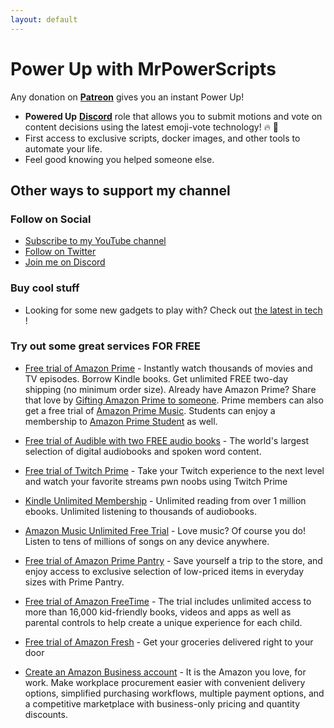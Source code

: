 ```yaml
---
layout: default
---
```


# Power Up with MrPowerScripts

Any donation on **[Patreon](https://bit.ly/mrps-patreon)** gives you an instant Power Up!

- **Powered Up**  **[Discord](https://bit.ly/mrps-discord)** role that allows you to submit motions and vote on content decisions using the latest emoji-vote technology! 🔥 💩
- First access to exclusive scripts, docker images, and other tools to automate your life.
- Feel good knowing you helped someone else.

## Other ways to support my channel

### Follow on Social

- [Subscribe to my YouTube channel](https://bit.ly/mrps-yt-sub)
- [Follow on Twitter](https://bit.ly/mrps-twitter)
- [Join me on Discord](https://bit.ly/mrps-discord)

### Buy cool stuff

- Looking for some new gadgets to play with? Check out <a target="_blank" href="https://www.amazon.com/b?_encoding=UTF8&tag=mrpowerscript-20&linkCode=ur2&linkId=3d88ae58f7f718c680d17870ab493664&camp=1789&creative=9325&node=172456">the latest in tech</a><img src="//ir-na.amazon-adsystem.com/e/ir?t=mrpowerscript-20&l=ur2&o=1" width="1" height="1" border="0" alt="" style="border:none !important; margin:0px !important;" />!

### Try out some great services FOR FREE

- [Free trial of Amazon Prime](https://amzn.to/2EEL8mt) - Instantly watch thousands of movies and TV episodes. Borrow Kindle books. Get unlimited FREE two-day shipping (no minimum order size). Already have Amazon Prime? Share that love by [Gifting Amazon Prime to someone](https://amzn.to/2VrE3uY). Prime members can also get a free trial of [Amazon Prime Music](https://amzn.to/2BWlHL0). Students can enjoy a membership to [Amazon Prime Student](https://amzn.to/2VrEg1e) as well.

- [Free trial of Audible with two FREE audio books](https://amzn.to/2ECBwZ7) - The world's largest selection of digital audiobooks and spoken word content.

[//]: # (End Date: Dec 30, 2020 at 05:00 PM PST)
- [Free trial of Twitch Prime](https://amzn.to/2EAQdfd) - Take your Twitch experience to the next level and watch your favorite streams pwn noobs using Twitch Prime

[//]: # (End Date: Dec 30, 2022 at 04:00 PM PST)
- [Kindle Unlimited Membership](https://amzn.to/2VtbpJZ) - Unlimited reading from over 1 million ebooks. Unlimited listening to thousands of audiobooks.

[//]: # (End Date: Dec 30, 2019 at 04:00 PM PST)
- [Amazon Music Unlimited Free Trial](https://amzn.to/2SxbGJZ) - Love music? Of course you do! Listen to tens of millions of songs on any device anywhere.

[//]: # (End Date: Dec 30, 2020 at 05:00 PM PST)
- [Free trial of Amazon Prime Pantry](https://amzn.to/2GNNPnT) - Save yourself a trip to the store, and enjoy access to exclusive selection of low-priced items in everyday sizes with Prime Pantry.

[//]: # (End Date: Dec 30, 2020 at 04:00 PM PST)
- [Free trial of Amazon FreeTime](https://amzn.to/2XtAZ3d) - The trial includes unlimited access to more than 16,000 kid-friendly books, videos and apps as well as parental controls to help create a unique experience for each child.

[//]: # (End Date: Dec 30, 2020 at 05:00 PM PST)
- [Free trial of Amazon Fresh](https://amzn.to/2SxS8F8) - Get your groceries delivered right to your door

- [Create an Amazon Business account](https://amzn.to/2XsZg9K) - It is the Amazon you love, for work. Make workplace procurement easier with convenient delivery options, simplified purchasing workflows, multiple payment options, and a competitive marketplace with business-only pricing and quantity discounts.